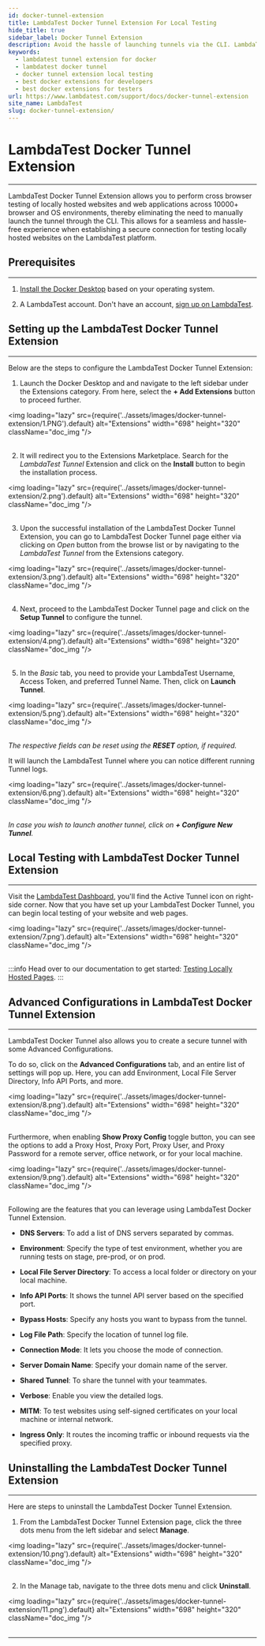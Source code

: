 ```yaml
---
id: docker-tunnel-extension
title: LambdaTest Docker Tunnel Extension For Local Testing
hide_title: true
sidebar_label: Docker Tunnel Extension
description: Avoid the hassle of launching tunnels via the CLI. LambdaTest Docker Tunnel Extension lets you test locally hosted web applications across 10000+ browsers, devices, and operating systems.
keywords:
  - lambdatest tunnel extension for docker
  - lambdatest docker tunnel
  - docker tunnel extension local testing
  - best docker extensions for developers
  - best docker extensions for testers
url: https://www.lambdatest.com/support/docs/docker-tunnel-extension
site_name: LambdaTest
slug: docker-tunnel-extension/
---
```


<script type="application/ld+json"
      dangerouslySetInnerHTML={{ __html: JSON.stringify({
       "@context": "https://schema.org",
        "@type": "BreadcrumbList",
        "itemListElement": [{
          "@type": "ListItem",
          "position": 1,
          "name": "LambdaTest",
          "item": "https://www.lambdatest.com"
        },{
          "@type": "ListItem",
          "position": 2,
          "name": "Support",
          "item": "https://www.lambdatest.com/support/docs/"
        },{
          "@type": "ListItem",
          "position": 3,
          "name": "LambdaTest Docker Tunnel Extension",
          "item": "https://www.lambdatest.com/support/docs/docker-tunnel-extension/"
        }]
      })
    }}
></script>

# LambdaTest Docker Tunnel Extension
---

LambdaTest Docker Tunnel Extension allows you to perform cross browser testing of locally hosted websites and web applications across 10000+ browser and OS environments, thereby eliminating the need to manually launch the tunnel through the CLI. This allows for a seamless and hassle-free experience when establishing a secure connection for testing locally hosted websites on the LambdaTest platform.

<div className="ytframe"> 
<div className="youtube" data-embed="6_bIrOkb4aY">
    <div className="play-button"></div>
</div>
</div>



## Prerequisites
---

1. [Install the Docker Desktop](https://www.docker.com/products/docker-desktop) based on your operating system.

2. A LambdaTest account. Don't have an account, [sign up on LambdaTest](https://accounts.lambdatest.com/register). 

## Setting up the LambdaTest Docker Tunnel Extension
---

Below are the steps to configure the LambdaTest Docker Tunnel Extension:

1. Launch the Docker Desktop and and navigate to the left sidebar under the Extensions category. From here, select the **+ Add Extensions** button to proceed further.

<img loading="lazy" src={require('../assets/images/docker-tunnel-extension/1.PNG').default} alt="Extensions" width="698" height="320" className="doc_img "/><br/><br/>


2. It will redirect you to the Extensions Marketplace. Search for the *LambdaTest Tunnel* Extension and click on the **Install** button to begin the installation process.

<img loading="lazy" src={require('../assets/images/docker-tunnel-extension/2.png').default} alt="Extensions" width="698" height="320" className="doc_img "/><br/><br/>


3. Upon the successful installation of the LambdaTest Docker Tunnel Extension, you can go to LambdaTest Docker Tunnel page either via clicking on *Open* button from the browse list or by navigating to the *LambdaTest Tunnel* from the Extensions category.

<img loading="lazy" src={require('../assets/images/docker-tunnel-extension/3.png').default} alt="Extensions" width="698" height="320" className="doc_img "/><br/><br/>


4. Next, proceed to the LambdaTest Docker Tunnel page and click on the **Setup Tunnel** to configure the tunnel.

<img loading="lazy" src={require('../assets/images/docker-tunnel-extension/4.png').default} alt="Extensions" width="698" height="320" className="doc_img "/><br/><br/>


5. In the *Basic* tab, you need to provide your LambdaTest Username, Access Token, and preferred Tunnel Name. Then, click on **Launch Tunnel**.

<img loading="lazy" src={require('../assets/images/docker-tunnel-extension/5.png').default} alt="Extensions" width="698" height="320" className="doc_img "/><br/><br/>

*The respective fields can be reset using the **RESET** option, if required.*

It will launch the LambdaTest Tunnel where you can notice different running Tunnel logs. 

<img loading="lazy" src={require('../assets/images/docker-tunnel-extension/6.png').default} alt="Extensions" width="698" height="320" className="doc_img "/><br/><br/>

*In case you wish to launch another tunnel, click on **+ Configure New Tunnel**.*

## Local Testing with LambdaTest Docker Tunnel Extension
---

Visit the [LambdaTest Dashboard](https://automation.lambdatest.com/build), you'll find the Active Tunnel icon on right-side corner. Now that you have set up your LambdaTest Docker Tunnel, you can begin local testing of your website and web pages.

<img loading="lazy" src={require('../assets/images/docker-tunnel-extension/7.png').default} alt="Extensions" width="698" height="320" className="doc_img "/><br/><br/>

:::info
Head over to our documentation to get started: [Testing Locally Hosted Pages](https://www.lambdatest.com/support/docs/testing-locally-hosted-pages/).
:::

## Advanced Configurations in LambdaTest Docker Tunnel Extension
---

LambdaTest Docker Tunnel also allows you to create a secure tunnel with some Advanced Configurations. 

To do so, click on the **Advanced Configurations** tab, and an entire list of settings will pop up. Here, you can add Environment, Local File Server Directory, Info API Ports, and more.

<img loading="lazy" src={require('../assets/images/docker-tunnel-extension/8.png').default} alt="Extensions" width="698" height="320" className="doc_img "/><br/><br/>


Furthermore, when enabling **Show Proxy Config** toggle button, you can see the options to add a Proxy Host, Proxy Port, Proxy User, and Proxy Password for a remote server, office network, or for your local machine.

<img loading="lazy" src={require('../assets/images/docker-tunnel-extension/9.png').default} alt="Extensions" width="698" height="320" className="doc_img "/><br/><br/>


Following are the features that you can leverage using LambdaTest Docker Tunnel Extension.

* **DNS Servers**: To add a list of DNS servers separated by commas.

* **Environment**: Specify the type of test environment, whether you are running tests on stage, pre-prod, or on prod.

* **Local File Server Directory**: To access a local folder or directory on your local machine. 

* **Info API Ports**: It shows the tunnel API server based on the specified port. 

* **Bypass Hosts**: Specify any hosts you want to bypass from the tunnel.

* **Log File Path**: Specify the location of tunnel log file.

* **Connection Mode**: It lets you choose the mode of connection.

* **Server Domain Name**: Specify your domain name of the server.

* **Shared Tunnel**: To share the tunnel with your teammates.

* **Verbose**: Enable you view the detailed logs.

* **MITM**: To test websites using self-signed certificates on your local machine or internal network.

* **Ingress Only**:  It routes the incoming traffic or inbound requests via the specified proxy. 

## Uninstalling the LambdaTest Docker Tunnel Extension
---

Here are steps to uninstall the LambdaTest Docker Tunnel Extension.

1. From the LambdaTest Docker Tunnel Extension page, click the three dots menu from the left sidebar and select **Manage**.

<img loading="lazy" src={require('../assets/images/docker-tunnel-extension/10.png').default} alt="Extensions" width="698" height="320" className="doc_img "/><br/><br/>

2. In the Manage tab, navigate to the three dots menu and click **Uninstall**.

<img loading="lazy" src={require('../assets/images/docker-tunnel-extension/11.png').default} alt="Extensions" width="698" height="320" className="doc_img "/><br/><br/>

---


